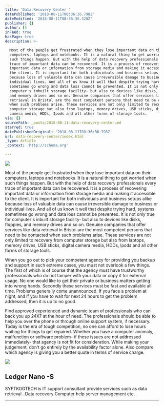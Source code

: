 ```yaml
---
title: 'Data Recovery Center '
datePublished: '2018-08-11T08:36:36.798Z'
dateModified: '2018-08-11T08:36:36.320Z'
publisher: {}
author: []
inFeed: true
hasPage: true
description: >-

  Most of the people get frustrated when they lose important data on their
  computers, laptops and notebooks. It is a natural thing to get worried when
  such things happen. But with the help of data recovery professionals every
  trace of important data can be recovered. It is a process of recovering
  important data or information from storage media and making it accessible to
  the client. It is important for both individuals and business setups alike
  because loss of valuable data can cause irreversible damage to business or
  individual lives. And all of us know it well that despite trying hard, systems
  sometimes go wrong and data loss cannot be prevented. It is not only true for
  computer's inbuilt storage facility- but also to devices like disks, floppies,
  and memory drives and so on. Genuine companies that offer services like data
  retrieval in Bristol are the most competent persons that need to be contacted
  when such problems arise. These services are not only limited to recovery from
  computer storage but also from laptops, memory drives, USB sticks, digital
  camera media, HDDs, Ipods and all other forms of storage tools.
via: {}
sourcePath: _posts/2018-08-11-data-recovery-center.md
starred: true
datePublishedOriginal: '2018-08-11T08:36:36.798Z'
url: data-recovery-center/index.html
_type: Article
_context: 'http://schema.org'

---
```

![](https://the-grid-user-content.s3-us-west-2.amazonaws.com/8dff4961-7851-4267-958b-bbc6e361d06a.jpg)

Most of the people get frustrated when they lose important data on their computers, laptops and notebooks. It is a natural thing to get worried when such things happen. But with the help of data recovery professionals every trace of important data can be recovered. It is a process of recovering important data or information from storage media and making it accessible to the client. It is important for both individuals and business setups alike because loss of valuable data can cause irreversible damage to business or individual lives. And all of us know it well that despite trying hard, systems sometimes go wrong and data loss cannot be prevented. It is not only true for computer's inbuilt storage facility- but also to devices like disks, floppies, and memory drives and so on. Genuine companies that offer services like data retrieval in Bristol are the most competent persons that need to be contacted when such problems arise. These services are not only limited to recovery from computer storage but also from laptops, memory drives, USB sticks, digital camera media, HDDs, Ipods and all other forms of storage tools.

When you go out to pick your competent agency for providing you backup and support in such extreme cases, you must not overlook a few things. The first of which is of course that the agency must have trustworthy professionals who do not tamper with your data or copy it for external usage. No one would like to get their private or business matters getting into wrong hands. Secondly these services must be fast and available all time. Problems generally come unannounced. If you face a problem at night, and if you have to wait for next 24 hours to get the problem addressed, then it is up to no good.

Find approved experienced and dynamic team of professionals who can back you up 24X7 at the hour of need. The professionals should be able to help you over the phone or through online support system, if necessary. Today is the era of tough competition, no one can afford to lose hours waiting for things to get repaired. Whether you have a computer anomaly, malfunction or software problem- if these issues are not addressed immediately- that agency is not fit for consideration. While making your judgement, don't go entirely by the availability factor alone. Also compare which agency is giving you a better quote in terms of service charge.

<article style=""><img src="https://the-grid-user-content.s3-us-west-2.amazonaws.com/e8c26f3e-afc5-466c-a1f2-7abb8d6ce6ec.jpg" /><h1>Ledger Nano -S </h1></article>

SYFTKOGTECH is IT support consultant provide services such as data retrieval . Data recovery Computer help server management etc.

---